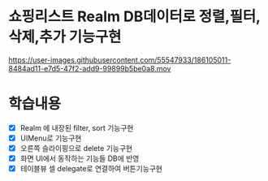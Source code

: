 # 쇼핑리스트 Realm DB데이터로 정렬,필터,삭제,추가 기능구현 





https://user-images.githubusercontent.com/55547933/186105011-8484ad11-e7d5-47f2-add9-99899b5be0a8.mov


# 학습내용
- [x] Realm 에 내장된 filter, sort 기능구현
- [x] UIMenu로 기능구현
- [x] 오른쪽 슬라이핑으로 delete 기능구현    
- [x] 화면 UI에서 동작하는 기능들 DB에 반영 
- [x] 테이블뷰 셀 delegate로 연결하여 버튼기능구현 
